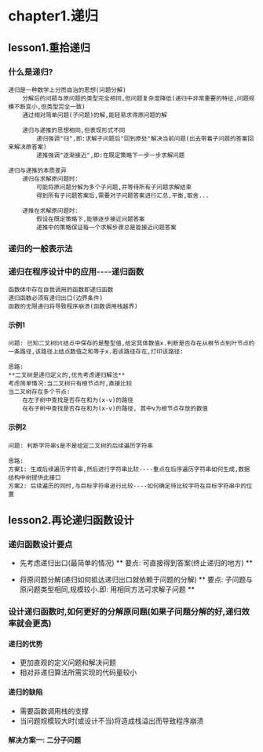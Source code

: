 # chapter1.递归

## lesson1.重拾递归
### 什么是递归?
    递归是一种数学上分而自治的思想(问题分解)
        分解后的问题与原问题的类型完全相同,但问题复杂度降低(递归中非常重要的特征,问题规模不断变小,但类型完全一致)
        通过相对简单问题(子问题)的解,能轻易求得原问题的解

        递归与递推的思想相同,但表现形式不同
            递归强调"归",即:求解子问题后"回到原处"解决当前问题(出去带着子问题的答案回来解决原答案)
            递推强调"逐渐接近",即:在既定策略下一步一步求解问题

    递归与递推的本质差异
        递归在求解原问题时:
            可能将原问题分解为多个子问题,并等待所有子问题求解结束
            得到所有子问题答案后,需要对子问题答案进行汇总,平衡,取舍...

        递推在求解原问题时:
            假设在既定策略下,能够逐步接近问题答案
            递推中的策略保证每一个求解步骤总是能接近问题答案

### 递归的一般表示法

### 递归在程序设计中的应用----递归函数
    函数体中存在自我调用的函数即递归函数
    递归函数必须有递归出口(边界条件)
    函数的无限递归将导致程序崩溃(函数调用栈越界)

#### 示例1
    问题: 已知二叉树bt结点中保存的是整型值,给定具体数值x.判断是否存在从根节点到叶节点的一条路径,该路径上结点数值之和等于x.若该路径存在,打印该路径:

    思路:
    **二叉树是递归定义的,优先考虑递归解法**
    考虑简单情况:当二叉树只有根节点时,直接比较
    当二叉树存在多个节点:
        在左子树中查找是否存在和为(x-v)的路径
        在右子树中查找是否存在和为(x-v)的路径, 其中v为根节点存放的数值

#### 示例2
    问题: 判断字符串s是不是给定二叉树的后续遍历字符串

    思路:
    方案1: 生成后续遍历字符串,然后进行字符串比较----重点在后序遍历字符串如何生成,数据结构中树提供此接口
    方案2: 后续遍历的同时,与目标字符串进行比较----如何确定待比较字符在目标字符串中的位置


## lesson2.再论递归函数设计
### 递归函数设计要点
+ 先考虑递归出口(最简单的情况)
** 要点: 可直接得到答案(终止递归的地方) **

+ 将原问题分解(递归如何抵达递归出口就依赖于问题的分解)
** 要点: 子问题与原问题类型相同,规模较小.即: 用相同方法可求解子问题 **

### 设计递归函数时,如何更好的分解原问题(如果子问题分解的好,递归效率就会更高)

#### 递归的优势
+ 更加直观的定义问题和解决问题
+ 相对非递归算法所需实现的代码量较小

#### 递归的缺陷
+ 需要函数调用栈的支撑
+ 当问题规模较大时(或设计不当)将造成栈溢出而导致程序崩溃

#### 解决方案一: 二分子问题

